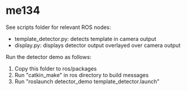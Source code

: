 # me134
See scripts folder for relevant ROS nodes:
 * template_detector.py: detects template in camera output
 * display.py: displays detector output overlayed over camera output

Run the detector demo as follows:
1. Copy this folder to ros/packages
2. Run "catkin_make" in ros directory to build messages
3. Run "roslaunch detector_demo template_detector.launch"
